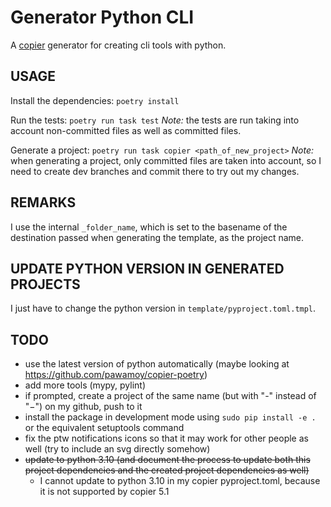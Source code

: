 # Generator Python CLI

A [copier](https://github.com/copier-org/copier) generator for creating cli tools with python.

## USAGE

Install the dependencies: `poetry install`

Run the tests: `poetry run task test`
*Note:* the tests are run taking into account non-committed files as well as committed files.

Generate a project: `poetry run task copier <path_of_new_project>`
*Note:* when generating a project, only committed files are taken into account, so I need to create dev branches and commit there to try out my changes.

## REMARKS

I use the internal `_folder_name`, which is set to the basename of the destination passed when generating the template, as the project name.

## UPDATE PYTHON VERSION IN GENERATED PROJECTS

I just have to change the python version in `template/pyproject.toml.tmpl`.

## TODO

- use the latest version of python automatically (maybe looking at https://github.com/pawamoy/copier-poetry)
- add more tools (mypy, pylint)
- if prompted, create a project of the same name (but with "-" instead of "−") on my github, push to it
- install the package in development mode using `sudo pip install -e .` or the equivalent setuptools command
- fix the ptw notifications icons so that it may work for other people as well (try to include an svg directly somehow)
- ~~update to python 3.10 (and document the process to update both this project dependencies and the created project dependencies as well)~~
    - I cannot update to python 3.10 in my copier pyproject.toml, because it is not supported by copier 5.1
